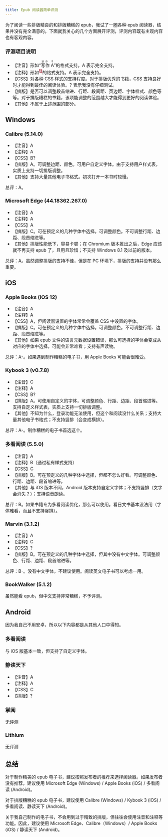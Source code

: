 ```yaml
---
title: Epub 阅读器简单评测
---
```


<style>
.epub-reader-tooltip {
  position: relative;
  display: inline-block;
  font-size: 0.8em;
  vertical-align: super;
  font-weight: bold;
  color: #960014;
  cursor: pointer;
}

.epub-reader-tooltip .epub-reader-tooltiptext {
  visibility: hidden;
  width: 120px;
  background-color: #424242;
  color: #f2f2f2;
  text-align: center;
  border-radius: 6px;
  padding: 5px;
  opacity: 0;
  position: absolute;
  z-index: 1;
  transition: opacity, 0.3s;
  top: -4px;
  left: 150%; 
}

.epub-reader-tooltip .epub-reader-tooltiptext::after {
  content: " ";
  position: absolute;
  top: 50%;
  right: 100%;
  margin-top: -5px;
  border-width: 5px;
  border-style: solid;
  border-color: transparent #424242 transparent transparent;
}
</style>

<script>
;(function() {
    function toggle_tooltip() {
        for (const child of this.getElementsByClassName('epub-reader-tooltiptext')) {
            if (child.style.visibility === 'visible') {
                child.style.visibility = ''
                child.style.opacity = 0
            } else {
                child.style.visibility = 'visible'
                child.style.opacity = 1
            }
        }
    }

    window.addEventListener('load', function() {
        for (const tooltip of document.getElementsByClassName('epub-reader-tooltip')) {
            tooltip.addEventListener('click', toggle_tooltip.bind(tooltip))
        }
    })
})()
</script>

为了阅读一些排版精良的和排版糟糕的 epub，我试了一圈各种 epub 阅读器，结果并没有完全满意的。下面就我关心的几个方面展开评测，评测内容既有主观内容也有客观内容。

### 评测项目说明

* 【注音】形如“<ruby><rb>写作 A</rb><rp>(</rp><rt>读作 B</rt><rp>)</rp></ruby>”的格式支持。A 表示完全支持。
* 【注释】形如<span class="epub-reader-tooltip">注<span class="epub-reader-tooltiptext">注释内容</span></span>的格式支持。A 表示完全支持。
* 【CSS】对各种 CSS 样式的支持程度。对于排版优秀的书籍，CSS 支持良好时才能得到最佳的阅读体验。? 表示我没有仔细测试。
* 【排版】是否可以调整段首缩进、行距、段间距、页边距、字体样式、颜色等等。对于排版糟糕的书籍，该项能调整的范围越大才能得到更好的阅读体验。
* 【其他】不属于上述范围的部分。

## Windows

### Calibre (5.14.0)

* 【注音】A
* 【注释】A
* 【CSS】B?
* 【排版】A。可调整边距、颜色。可用户自定义字体。由于支持用户样式表，实质上支持一切排版调整。
* 【其他】支持大量其他电子书格式。初次打开一本书时较慢。

总评：A。

### Microsoft Edge (44.18362.267.0)

* 【注音】A
* 【注释】A
* 【CSS】A
* 【排版】C。可在预定义的几种字体中选择。可调整颜色。不可调整行距、边距、段首缩进等。
* 【其他】排版性能低下，容易卡顿；在 Chromium 版本推出之后，Edge 应该就不再支持 epub 了，且用且珍惜；不支持 Windows 8.1 及以前的版本。

总评：A。虽然调整排版的支持不佳，但是在 PC 环境下，排版的支持并没有那么重要。

## iOS

### Apple Books (iOS 12)

* 【注音】A
* 【注释】A
* 【CSS】A，但阅读器设置的字体常常会覆盖 CSS 中设置的字体。
* 【排版】C。可在预定义的几种字体中选择。可调整颜色。不可调整行距、边距、段首缩进等。
* 【其他】如果 epub 文件的语言元数据设置错误，那么可选择的字体会变成从对应的字体中选择，可能会非常难看；支持有声读物。

总评：A-。如果遇到制作糟糕的电子书，用 Apple Books 可能会很难受。

### Kybook 3 (v0.7.8)

* 【注音】C
* 【注释】A
* 【CSS】B?
* 【排版】A。可使用自定义的字体，可调整颜色、行距、边距、段首缩进等。支持自定义样式表，实质上支持一切排版调整。
* 【其他】不知为什么，登录功能无法使用，但这个和阅读没什么关系；支持大量其他电子书格式；不支持竖排（会变成横排）。

总评：A-。制作糟糕的电子书首选这个。

### 多看阅读 (5.5.0)

* 【注音】A
* 【注释】B（通过私有样式支持）
* 【CSS】C
* 【排版】B。可在预定义的几种字体中选择，但都不怎么好看。可调整颜色、行距、边距、段首缩进等。
* 【其他】与 iOS 版本不同，Android 版本支持自定义字体；不支持竖排（文字会消失？）；支持语音朗读。

总评：B。如果书籍专为多看阅读优化，那么可以使用。看日文书基本没法用（字体难看，而且不支持竖排）。

### Marvin (3.1.2)

* 【注音】A
* 【注释】C
* 【CSS】?
* 【排版】B。可在预定义的几种字体中选择，但其中没有中文字体。可调整颜色、行距、边距、段首缩进等。

总评：B-。没有中文字体，不建议使用。阅读英文电子书可以考虑一用。

### BookWalker (5.1.2)

虽然能看 epub，但中文支持非常糟糕，不予评测。

## Android

因为我自己不用安卓，所以以下内容都是从其他人口中得知。

### 多看阅读

与 iOS 版基本一致，但支持了自定义字体。

### 静读天下

* 【注音】A
* 【注释】A
* 【CSS】C
* 【排版】?

### 掌阅

无评测

### Lithium

无评测

## 总结

对于制作精美的 epub 电子书，建议按照发布者的推荐来选择阅读器。如果发布者没有推荐，建议使用 Microsoft Edge (Windows) / Apple Books (iOS) / 多看阅读 (Android)。

对于排版糟糕的 epub 电子书，建议使用 Calibre (Windows) / Kybook 3 (iOS) / 多看阅读、静读天下 (Android)。

关于我自己制作的电子书，不会用到过于精致的排版，但往往会使用注音和注释等功能。因此，建议使用 Microsoft Edge、Calibre（Windows）/ Apple Books (iOS) / 静读天下 (Android)。
